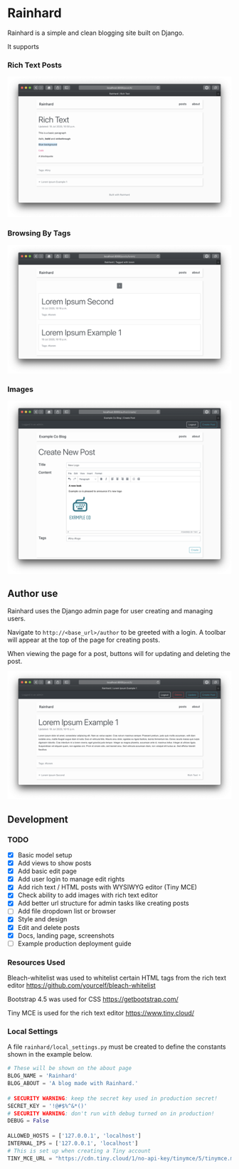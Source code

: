 # Rainhard
Rainhard is a simple and clean blogging site built on Django.

It supports

### Rich Text Posts
![update](screenshots/rich_text.png)

### Browsing By Tags
![update](screenshots/tags.png)

### Images
![images](screenshots/images.png)

## Author use
Rainhard uses the Django admin page for user creating and managing users.

Navigate to `http://<base_url>/author` to be greeted with a login. A toolbar
will appear at the top of the page for creating posts.

When viewing the page for a post, buttons will for updating and deleting
the post.

![update](screenshots/update.png)

## Development 

### TODO
- [x] Basic model setup
- [x] Add views to show posts
- [x] Add basic edit page
- [x] Add user login to manage edit rights
- [x] Add rich text / HTML posts with WYSIWYG editor (Tiny MCE)
- [x] Check ability to add images with rich text editor
- [x] Add better url structure for admin tasks like creating posts
- [ ] Add file dropdown list or browser
- [x] Style and design
- [x] Edit and delete posts
- [x] Docs, landing page, screenshots
- [ ] Example production deployment guide

### Resources Used
Bleach-whitelist was used to whitelist certain HTML tags from
the rich text editor
https://github.com/yourcelf/bleach-whitelist

Bootstrap 4.5 was used for CSS
https://getbootstrap.com/

Tiny MCE is used for the rich text editor
https://www.tiny.cloud/

### Local Settings
A file `rainhard/local_settings.py` must be created to define the
constants shown in the example below.

```python
# These will be shown on the about page
BLOG_NAME = 'Rainhard'
BLOG_ABOUT = 'A blog made with Rainhard.'

# SECURITY WARNING: keep the secret key used in production secret!
SECRET_KEY = '!@#$%^&*()'
# SECURITY WARNING: don't run with debug turned on in production!
DEBUG = False

ALLOWED_HOSTS = ['127.0.0.1', 'localhost']
INTERNAL_IPS = ['127.0.0.1', 'localhost']
# This is set up when creating a Tiny account
TINY_MCE_URL = "https://cdn.tiny.cloud/1/no-api-key/tinymce/5/tinymce.min.js"
```